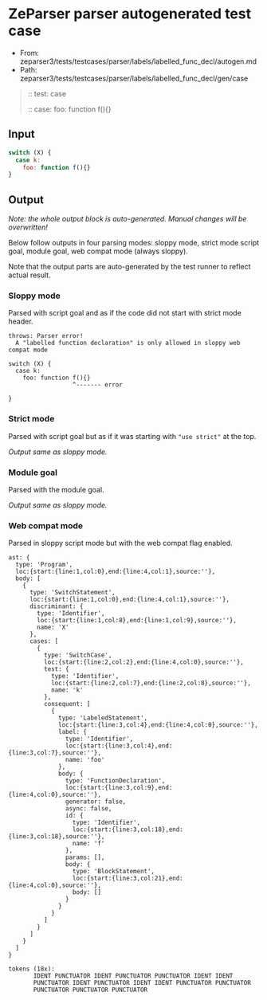 # ZeParser parser autogenerated test case

- From: zeparser3/tests/testcases/parser/labels/labelled_func_decl/autogen.md
- Path: zeparser3/tests/testcases/parser/labels/labelled_func_decl/gen/case

> :: test: case
>
> :: case: foo: function f(){}

## Input


`````js
switch (X) {
  case k:
    foo: function f(){}
}
`````

## Output

_Note: the whole output block is auto-generated. Manual changes will be overwritten!_

Below follow outputs in four parsing modes: sloppy mode, strict mode script goal, module goal, web compat mode (always sloppy).

Note that the output parts are auto-generated by the test runner to reflect actual result.

### Sloppy mode

Parsed with script goal and as if the code did not start with strict mode header.

`````
throws: Parser error!
  A "labelled function declaration" is only allowed in sloppy web compat mode

switch (X) {
  case k:
    foo: function f(){}
                  ^------- error

}
`````

### Strict mode

Parsed with script goal but as if it was starting with `"use strict"` at the top.

_Output same as sloppy mode._

### Module goal

Parsed with the module goal.

_Output same as sloppy mode._

### Web compat mode

Parsed in sloppy script mode but with the web compat flag enabled.

`````
ast: {
  type: 'Program',
  loc:{start:{line:1,col:0},end:{line:4,col:1},source:''},
  body: [
    {
      type: 'SwitchStatement',
      loc:{start:{line:1,col:0},end:{line:4,col:1},source:''},
      discriminant: {
        type: 'Identifier',
        loc:{start:{line:1,col:8},end:{line:1,col:9},source:''},
        name: 'X'
      },
      cases: [
        {
          type: 'SwitchCase',
          loc:{start:{line:2,col:2},end:{line:4,col:0},source:''},
          test: {
            type: 'Identifier',
            loc:{start:{line:2,col:7},end:{line:2,col:8},source:''},
            name: 'k'
          },
          consequent: [
            {
              type: 'LabeledStatement',
              loc:{start:{line:3,col:4},end:{line:4,col:0},source:''},
              label: {
                type: 'Identifier',
                loc:{start:{line:3,col:4},end:{line:3,col:7},source:''},
                name: 'foo'
              },
              body: {
                type: 'FunctionDeclaration',
                loc:{start:{line:3,col:9},end:{line:4,col:0},source:''},
                generator: false,
                async: false,
                id: {
                  type: 'Identifier',
                  loc:{start:{line:3,col:18},end:{line:3,col:18},source:''},
                  name: 'f'
                },
                params: [],
                body: {
                  type: 'BlockStatement',
                  loc:{start:{line:3,col:21},end:{line:4,col:0},source:''},
                  body: []
                }
              }
            }
          ]
        }
      ]
    }
  ]
}

tokens (18x):
       IDENT PUNCTUATOR IDENT PUNCTUATOR PUNCTUATOR IDENT IDENT
       PUNCTUATOR IDENT PUNCTUATOR IDENT IDENT PUNCTUATOR PUNCTUATOR
       PUNCTUATOR PUNCTUATOR PUNCTUATOR
`````

